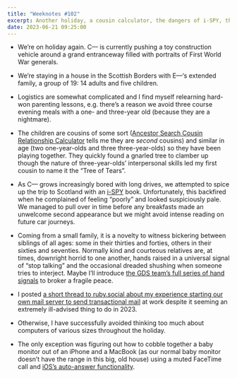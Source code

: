 ```yaml
---
title: "Weeknotes #102"
excerpt: Another holiday, a cousin calculator, the dangers of i-SPY, the inhumanity of siblings, and avoiding thinking about computers.
date: 2023-06-21 09:25:00
---
```

*   We’re on holiday again. C–– is currently pushing a toy construction vehicle around a grand entranceway filled with portraits of First World War generals.

*   We’re staying in a house in the Scottish Borders with E––‘s extended family, a group of 19: 14 adults and five children.

*   Logistics are somewhat complicated and I find myself relearning hard-won parenting lessons, e.g. there’s a reason we avoid three course evening meals with a one- and three-year old (because they are a nightmare).

*   The children are cousins of some sort ([Ancestor Search Cousin Relationship Calculator](http://www.searchforancestors.com/utility/cousincalculator.html) tells me they are _second_ cousins) and similar in age (two one-year-olds and three three-year-olds) so they have been playing together. They quickly found a gnarled tree to clamber up though the nature of three-year-olds’ interpersonal skills led my first cousin to name it the “Tree of Tears”.

*   As C–– grows increasingly bored with long drives, we attempted to spice up the trip to Scotland with an [i-SPY](https://collins.co.uk/collections/i-spy) book. Unfortunately, this backfired when he complained of feeling “poorly” and looked suspiciously pale. We managed to pull over in time before any breakfasts made an unwelcome second appearance but we might avoid intense reading on future car journeys.

*   Coming from a small family, it is a novelty to witness bickering between siblings of all ages: some in their thirties and forties, others in their sixties and seventies. Normally kind and courteous relatives are, at times, downright horrid to one another, hands raised in a universal signal of “stop talking” and the occasional dreaded shushing when someone tries to interject. Maybe I’ll introduce [the GDS team’s full series of hand signals](https://gds.blog.gov.uk/2016/10/07/platform-as-a-service-team-takes-even-handed-approach-to-meetings/) to broker a fragile peace.

*   I posted [a short thread to ruby.social about my experience starting our own mail server to send transactional mail](https://ruby.social/@mudge/110536287876333703) at work despite it seeming an extremely ill-advised thing to do in 2023.

*   Otherwise, I have successfully avoided thinking too much about computers of various sizes throughout the holiday.

*   The only exception was figuring out how to cobble together a baby monitor out of an iPhone and a MacBook (as our normal baby monitor doesn’t have the range in this big, old house) using a muted FaceTime call and [iOS’s auto-answer functionality](https://support.apple.com/en-gb/guide/iphone/iph29145acf1/ios#:~:text=You%20can%20automatically%20direct%20the,then%20choose%20an%20audio%20destination).